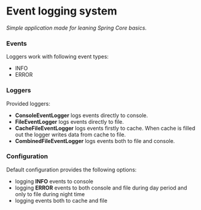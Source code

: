 # Event logging system

_Simple application made for leaning Spring Core basics._

### Events

Loggers work with following event types:

* INFO
* ERROR

### Loggers

Provided loggers:

* __ConsoleEventLogger__ logs events directly to console.
* __FileEventLogger__ logs events directly to file.
* __CacheFileEventLogger__ logs events firstly to cache. When cache is filled out the logger writes data from cache to file.
* __CombinedFileEventLogger__ logs events both to file and console.

### Configuration

Default configuration provides the following options:

* logging __INFO__ events to console
* logging __ERROR__ events to both console and file during day period and only to file during night time
* logging events both to cache and file
